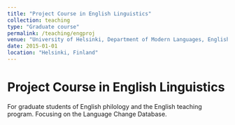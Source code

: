 ```yaml
---
title: "Project Course in English Linguistics"
collection: teaching
type: "Graduate course"
permalink: /teaching/engproj
venue: "University of Helsinki, Department of Modern Languages, English Philology"
date: 2015-01-01
location: "Helsinki, Finland"
---
```




Project Course in English Linguistics
======
For graduate students of English philology and the English teaching program. Focusing on the Language Change Database.
